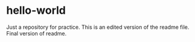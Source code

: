 # hello-world
Just a repository for practice.
This is an edited version of the readme file.
Final version of readme.
